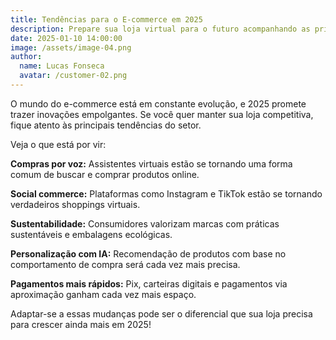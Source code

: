 ```yaml
---
title: Tendências para o E-commerce em 2025
description: Prepare sua loja virtual para o futuro acompanhando as principais tendências do comércio eletrônico.
date: 2025-01-10 14:00:00
image: /assets/image-04.png
author:
  name: Lucas Fonseca
  avatar: /customer-02.png
---
```

O mundo do e-commerce está em constante evolução, e 2025 promete trazer inovações empolgantes. Se você quer manter sua loja competitiva, fique atento às principais tendências do setor.

Veja o que está por vir:

**Compras por voz:** Assistentes virtuais estão se tornando uma forma comum de buscar e comprar produtos online.

**Social commerce:** Plataformas como Instagram e TikTok estão se tornando verdadeiros shoppings virtuais.

**Sustentabilidade:** Consumidores valorizam marcas com práticas sustentáveis e embalagens ecológicas.

**Personalização com IA:** Recomendação de produtos com base no comportamento de compra será cada vez mais precisa.

**Pagamentos mais rápidos:** Pix, carteiras digitais e pagamentos via aproximação ganham cada vez mais espaço.

Adaptar-se a essas mudanças pode ser o diferencial que sua loja precisa para crescer ainda mais em 2025!